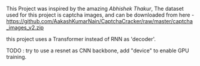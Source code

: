 This Project was inspired by the amazing *Abhishek Thakur*, 
The dataset used for this project is captcha images, and can be downloaded from here -
https://github.com/AakashKumarNain/CaptchaCracker/raw/master/captcha_images_v2.zip

this project uses a Transformer instead of RNN as 'decoder'.

TODO : try to use a resnet as CNN backbone, add "device" to enable GPU training.
